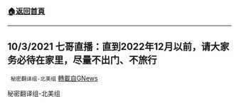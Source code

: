 ###  [:house:返回首頁](https://github.com/ourhimalayas/txt)
---


## 10/3/2021 七哥直播：直到2022年12月以前，请大家务必待在家里，尽量不出门、不旅行
` 秘密翻译组-北美组` [轉載自GNews](https://gnews.org/zh-hans/1571699/)

秘密翻译组-北美组
